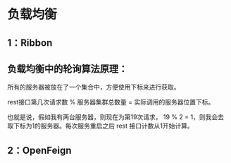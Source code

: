 # 负载均衡

## 1：Ribbon

## 负载均衡中的轮询算法原理：

所有的服务器被放在了一个集合中，方便使用下标来进行获取。

rest接口第几次请求数 % 服务器集群总数量 = 实际调用的服务器位置下标。

也就是说，假如我有两台服务器，则现在为第19次请求， 19 % 2 = 1，则我会去取下标为1的服务器。每次服务重启之后 rest 接口计数从1开始计算。



## 2：OpenFeign

